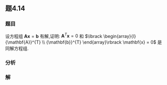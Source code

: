 ## 题4.14
### 题目
设方程组 $\mathbf{{Ax}} = \mathbf{b}$ 有解,证明: ${\mathbf{A}}^{T}\mathbf{x} = 0$ 和 $\lbrack  \begin{array}{l} {\mathbf{A}}^{T} \\  {\mathbf{b}}^{T} \end{array}\rbrack  \mathbf{x} = 0$ 是同解方程组.
### 分析

### 解